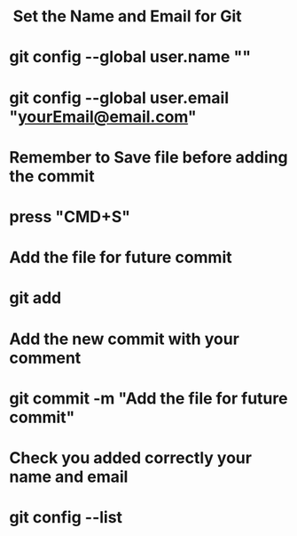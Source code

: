 #  Set the Name and Email for Git
#   git config --global user.name "<your name>"
#   git config --global user.email "<yourEmail@email.com>"

# Remember to Save file before adding the commit
#   press "CMD+S"

# Add the file for future commit
#   git add <fileName>

# Add the new commit with your comment
#   git commit -m "Add the file for future commit"

# Check you added correctly your name and email
#   git config --list